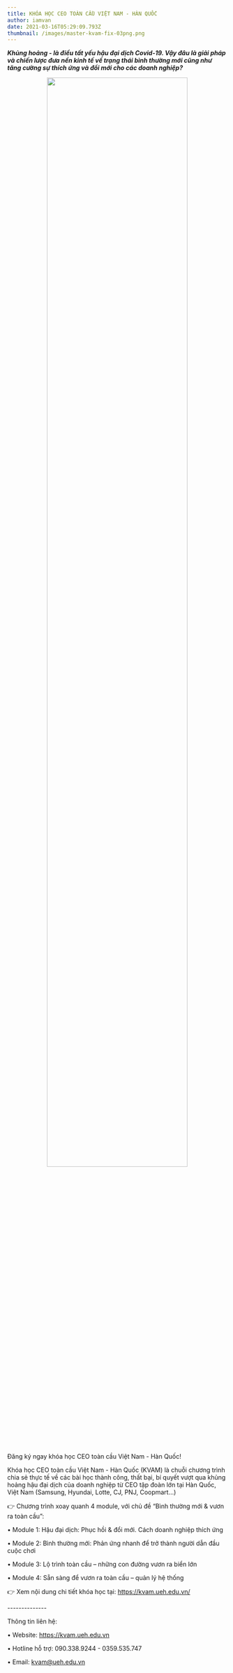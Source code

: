 ```yaml
---
title: KHÓA HỌC CEO TOÀN CẦU VIỆT NAM - HÀN QUỐC
author: iamvan
date: 2021-03-16T05:29:09.793Z
thumbnail: /images/master-kvam-fix-03png.png
---
```

<!--StartFragment-->

***Khủng hoảng - là điều tất yếu hậu đại dịch Covid-19. Vậy đâu là giải pháp và chiến lược đưa nền kinh tế về trạng thái bình thường mới cũng như tăng cường sự thích ứng và đổi mới cho các doanh nghiệp?***

<div align="center"> <img align="center" width="80%" src="/images/master-kvam-fix-03png.png"/> </div> 

<br>

Đăng ký ngay khóa học CEO toàn cầu Việt Nam - Hàn Quốc! 

Khóa học CEO toàn cầu Việt Nam - Hàn Quốc (KVAM) là chuỗi chương trình chia sẻ thực tế về các bài học thành công, thất bại, bí quyết vượt qua khủng hoảng hậu đại dịch của doanh nghiệp từ CEO tập đoàn lớn tại Hàn Quốc, Việt Nam (Samsung, Hyundai, Lotte, CJ, PNJ, Coopmart…) 

👉 Chương trình xoay quanh 4 module, với chủ đề “Bình thường mới & vươn ra toàn cầu”:

• Module 1: Hậu đại dịch: Phục hồi & đổi mới. Cách doanh nghiệp thích ứng

• Module 2: Bình thường mới: Phản ứng nhanh để trở thành người dẫn đầu cuộc chơi

• Module 3: Lộ trình toàn cầu – những con đường vươn ra biển lớn

• Module 4: Sẵn sàng để vươn ra toàn cầu – quản lý hệ thống

👉 Xem nội dung chi tiết khóa học tại: https://kvam.ueh.edu.vn/

\--------------

Thông tin liên hệ:

• Website: https://kvam.ueh.edu.vn

• Hotline hỗ trợ: 090.338.9244 - 0359.535.747

• Email: kvam@ueh.edu.vn



<!--EndFragment-->
